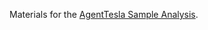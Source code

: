 Materials for the [AgentTesla Sample Analysis](https://blog-cyber.riskeco.com/agenttesla-sample-analysis/).
